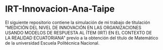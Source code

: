 # IRT-Innovacion-Ana-Taipe
El siguiente repositorio contiene la simulación de mi trabajo de titulación "MEDICIÓN DEL NIVEL DE INNOVACIÓN EN LAS ORGANIZACIONES USANDO MODELOS DE RESPUESTA AL ÍTEM (IRT) EN EL CONTEXTO DE LA REALIDAD ECUATORIANA" previo a la obtención del título de Matemático de la universidad Escuela Politécnica Nacional.
